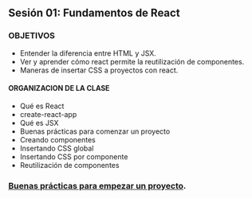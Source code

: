 ## Sesión 01: Fundamentos de React

### OBJETIVOS 
- Entender la diferencia entre HTML y JSX.
- Ver y aprender cómo react permite la reutilización de componentes.
- Maneras de insertar CSS a proyectos con react.

#### ORGANIZACION DE LA CLASE 
- Qué es React
- create-react-app
- Qué es JSX
- Buenas prácticas para comenzar un proyecto
- Creando componentes
- Insertando CSS global
- Insertando CSS por componente
- Reutilización de componentes


### [Buenas prácticas para empezar un proyecto](../BuenasPracticas/EmpezandoProyectos/Readme.md).